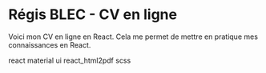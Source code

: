 # Régis BLEC - CV en ligne

Voici mon CV en ligne en React. Cela me permet de mettre en pratique mes connaissances en React.

react
material ui
react_html2pdf
scss